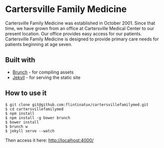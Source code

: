 # Cartersville Family Medicine

Cartersville Family Medicine was established in October 2001. Since that time, we have grown from an office at Cartersville Medical Center to our present location. Our office provides easy access for our patients. Cartersville Family Medicine is designed to provide primary care needs for patients beginning at age seven.

## Built with

- [Brunch](http://brunch.io) - for compiling assets
- [Jekyll](http://jekyllrb.com) - for serving the static site

## How to use it

```
$ git clone git@github.com:flintinatux/cartersvillefamilymed.git
$ cd cartersvillefamilymed
$ npm install
$ npm install -g bower brunch
$ bower install
$ brunch w
$ jekyll serve --watch
```
Then access it here: [http://localhost:4000/](http://localhost:4000/cartersvillefamilymed/)
